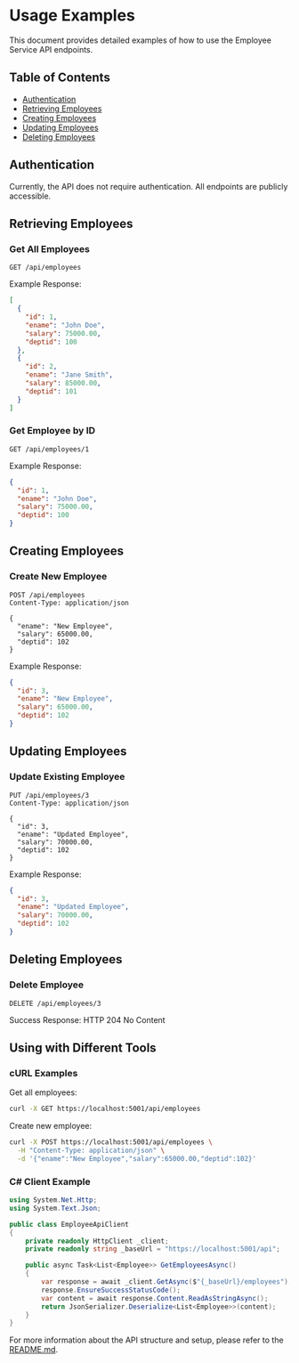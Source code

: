 # Usage Examples

This document provides detailed examples of how to use the Employee Service API endpoints.

## Table of Contents
- [Authentication](#authentication)
- [Retrieving Employees](#retrieving-employees)
- [Creating Employees](#creating-employees)
- [Updating Employees](#updating-employees)
- [Deleting Employees](#deleting-employees)

## Authentication

Currently, the API does not require authentication. All endpoints are publicly accessible.

## Retrieving Employees

### Get All Employees

```http
GET /api/employees
```

Example Response:
```json
[
  {
    "id": 1,
    "ename": "John Doe",
    "salary": 75000.00,
    "deptid": 100
  },
  {
    "id": 2,
    "ename": "Jane Smith",
    "salary": 85000.00,
    "deptid": 101
  }
]
```

### Get Employee by ID

```http
GET /api/employees/1
```

Example Response:
```json
{
  "id": 1,
  "ename": "John Doe",
  "salary": 75000.00,
  "deptid": 100
}
```

## Creating Employees

### Create New Employee

```http
POST /api/employees
Content-Type: application/json

{
  "ename": "New Employee",
  "salary": 65000.00,
  "deptid": 102
}
```

Example Response:
```json
{
  "id": 3,
  "ename": "New Employee",
  "salary": 65000.00,
  "deptid": 102
}
```

## Updating Employees

### Update Existing Employee

```http
PUT /api/employees/3
Content-Type: application/json

{
  "id": 3,
  "ename": "Updated Employee",
  "salary": 70000.00,
  "deptid": 102
}
```

Example Response:
```json
{
  "id": 3,
  "ename": "Updated Employee",
  "salary": 70000.00,
  "deptid": 102
}
```

## Deleting Employees

### Delete Employee

```http
DELETE /api/employees/3
```

Success Response: HTTP 204 No Content

## Using with Different Tools

### cURL Examples

Get all employees:
```bash
curl -X GET https://localhost:5001/api/employees
```

Create new employee:
```bash
curl -X POST https://localhost:5001/api/employees \
  -H "Content-Type: application/json" \
  -d '{"ename":"New Employee","salary":65000.00,"deptid":102}'
```

### C# Client Example

```csharp
using System.Net.Http;
using System.Text.Json;

public class EmployeeApiClient
{
    private readonly HttpClient _client;
    private readonly string _baseUrl = "https://localhost:5001/api";

    public async Task<List<Employee>> GetEmployeesAsync()
    {
        var response = await _client.GetAsync($"{_baseUrl}/employees");
        response.EnsureSuccessStatusCode();
        var content = await response.Content.ReadAsStringAsync();
        return JsonSerializer.Deserialize<List<Employee>>(content);
    }
}
```

For more information about the API structure and setup, please refer to the [README.md](./README.md).
